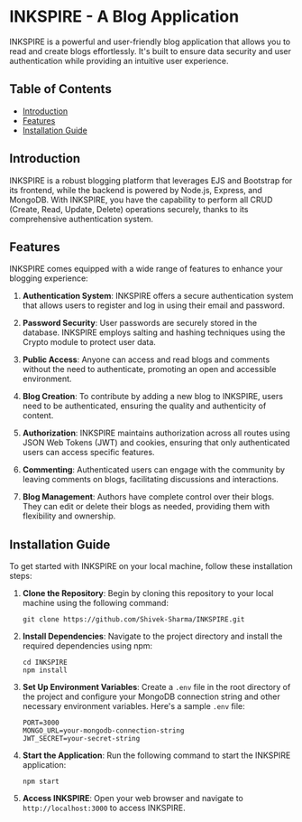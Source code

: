 # INKSPIRE - A Blog Application

INKSPIRE is a powerful and user-friendly blog application that allows you to read and create blogs effortlessly. It's built to ensure data security and user authentication while providing an intuitive user experience.

## Table of Contents

- [Introduction](#introduction)
- [Features](#features)
- [Installation Guide](#installation-guide)

## Introduction

INKSPIRE is a robust blogging platform that leverages EJS and Bootstrap for its frontend, while the backend is powered by Node.js, Express, and MongoDB. With INKSPIRE, you have the capability to perform all CRUD (Create, Read, Update, Delete) operations securely, thanks to its comprehensive authentication system.


## Features

INKSPIRE comes equipped with a wide range of features to enhance your blogging experience:

1. **Authentication System**: INKSPIRE offers a secure authentication system that allows users to register and log in using their email and password.

2. **Password Security**: User passwords are securely stored in the database. INKSPIRE employs salting and hashing techniques using the Crypto module to protect user data.

3. **Public Access**: Anyone can access and read blogs and comments without the need to authenticate, promoting an open and accessible environment.

4. **Blog Creation**: To contribute by adding a new blog to INKSPIRE, users need to be authenticated, ensuring the quality and authenticity of content.

5. **Authorization**: INKSPIRE maintains authorization across all routes using JSON Web Tokens (JWT) and cookies, ensuring that only authenticated users can access specific features.

6. **Commenting**: Authenticated users can engage with the community by leaving comments on blogs, facilitating discussions and interactions.

7. **Blog Management**: Authors have complete control over their blogs. They can edit or delete their blogs as needed, providing them with flexibility and ownership.

## Installation Guide

To get started with INKSPIRE on your local machine, follow these installation steps:

1. **Clone the Repository**: Begin by cloning this repository to your local machine using the following command:

   ```
   git clone https://github.com/Shivek-Sharma/INKSPIRE.git
   ```

2. **Install Dependencies**: Navigate to the project directory and install the required dependencies using npm:

   ```
   cd INKSPIRE
   npm install
   ```

3. **Set Up Environment Variables**: Create a `.env` file in the root directory of the project and configure your MongoDB connection string and other necessary environment variables. Here's a sample `.env` file:

   ```
   PORT=3000
   MONGO_URL=your-mongodb-connection-string
   JWT_SECRET=your-secret-string
   ```

4. **Start the Application**: Run the following command to start the INKSPIRE application:

   ```
   npm start
   ```

5. **Access INKSPIRE**: Open your web browser and navigate to `http://localhost:3000` to access INKSPIRE.
